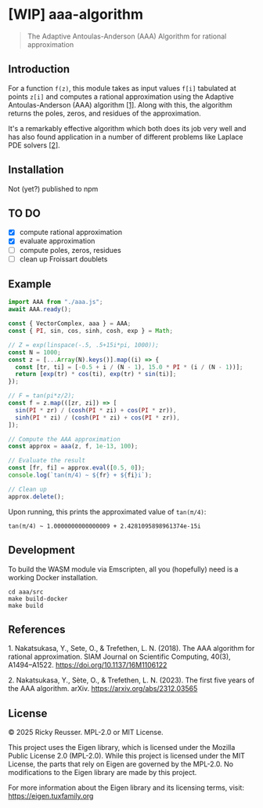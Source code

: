 # [WIP] aaa-algorithm

> The Adaptive Antoulas-Anderson (AAA) Algorithm for rational approximation

## Introduction

For a function `f(z)`, this module takes as input values `f[i]` tabulated at points `z[i]` and computes a rational approximation using the Adaptive Antoulas-Anderson (AAA) algorithm [\[1\]](#ref1). Along with this, the algorithm returns the poles, zeros, and residues of the approximation.

It's a remarkably effective algorithm which both does its job very well and has also found application in a number of different problems like Laplace PDE solvers [\[2\]](#ref2).

## Installation

Not (yet?) published to npm

## TO DO

- [x] compute rational approximation
- [x] evaluate approximation
- [ ] compute poles, zeros, residues
- [ ] clean up Froissart doublets

## Example

```javascript
import AAA from "./aaa.js";
await AAA.ready();

const { VectorComplex, aaa } = AAA;
const { PI, sin, cos, sinh, cosh, exp } = Math;

// Z = exp(linspace(-.5, .5+15i*pi, 1000));
const N = 1000;
const z = [...Array(N).keys()].map((i) => {
  const [tr, ti] = [-0.5 + i / (N - 1), 15.0 * PI * (i / (N - 1))];
  return [exp(tr) * cos(ti), exp(tr) * sin(ti)];
});

// F = tan(pi*z/2);
const f = z.map(([zr, zi]) => [
  sin(PI * zr) / (cosh(PI * zi) + cos(PI * zr)),
  sinh(PI * zi) / (cosh(PI * zi) + cos(PI * zr)),
]);

// Compute the AAA approximation
const approx = aaa(z, f, 1e-13, 100);

// Evaluate the result
const [fr, fi] = approx.eval([0.5, 0]);
console.log(`tan(π/4) ~ ${fr} + ${fi}i`);

// Clean up
approx.delete();
```

Upon running, this prints the approximated value of `tan(π/4)`:

```
tan(π/4) ~ 1.0000000000000009 + 2.4281095898961374e-15i
```

## Development

To build the WASM module via Emscripten, all you (hopefully) need is a working Docker installation.

```
cd aaa/src
make build-docker
make build
```

## References

<a name="ref1"></a>1. Nakatsukasa, Y., Sete, O., & Trefethen, L. N. (2018). The AAA algorithm for rational approximation. SIAM Journal on Scientific Computing, 40(3), A1494–A1522. https://doi.org/10.1137/16M1106122

<a name="ref2"></a>2. Nakatsukasa, Y., Sète, O., & Trefethen, L. N. (2023). The first five years of the AAA algorithm. arXiv. https://arxiv.org/abs/2312.03565

## License

&copy; 2025 Ricky Reusser. MPL-2.0 or MIT License.

This project uses the Eigen library, which is licensed under the Mozilla Public License 2.0 (MPL-2.0). While this project is licensed under the MIT License, the parts that rely on Eigen are governed by the MPL-2.0. No modifications to the Eigen library are made by this project.

For more information about the Eigen library and its licensing terms, visit: https://eigen.tuxfamily.org
